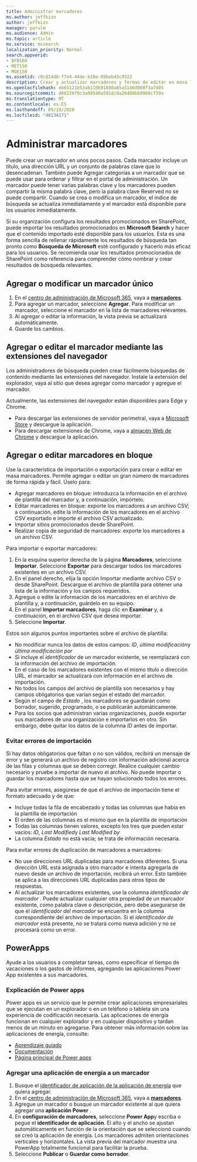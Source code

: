 ```yaml
---
title: Administrar marcadores
ms.author: jeffkizn
author: jeffkizn
manager: parulm
ms.audience: Admin
ms.topic: article
ms.service: mssearch
localization_priority: Normal
search.appverid:
- BFB160
- MET150
- MOE150
ms.assetid: c0c814d0-f7e4-444e-b18e-09beb45c9322
description: Crear y actualizar marcadores y formas de editar en masa los resultados de marcadores para Microsoft Search
ms.openlocfilehash: eb65121b53ab110b91880a65a5146d868f3a7405
ms.sourcegitcommit: d88226f9c3a99540a591dc0a26408bb9960cf39a
ms.translationtype: MT
ms.contentlocale: es-ES
ms.lasthandoff: 09/19/2020
ms.locfileid: "48134171"
---
```

# <a name="manage-bookmarks"></a>Administrar marcadores

Puede crear un marcador en unos pocos pasos. Cada marcador incluye un título, una dirección URL y un conjunto de palabras clave que lo desencadenan. También puede Agregar categorías a un marcador que se puede usar para ordenar y filtrar en el portal de administración. Un marcador puede tener varias palabras clave y los marcadores pueden compartir la misma palabra clave, pero la palabra clave Reserved no se puede compartir. Cuando se crea o modifica un marcador, el índice de búsqueda se actualiza inmediatamente y el marcador está disponible para los usuarios inmediatamente.

Si su organización configura los resultados promocionados en SharePoint, puede importar los resultados promocionados en **Microsoft Search** y hacer que el contenido importado esté disponible para los usuarios. Esta es una forma sencilla de rellenar rápidamente los resultados de búsqueda tan pronto como **Búsqueda de Microsoft** esté configurado y hacerlo más eficaz para los usuarios. Se recomienda usar los resultados promocionados de SharePoint como referencia para comprender cómo nombrar y crear resultados de búsqueda relevantes.

## <a name="add-or-edit-a-single-bookmark"></a>Agregar o modificar un marcador único

1. En el [centro de administración de Microsoft 365](https://admin.microsoft.com), vaya a [**marcadores**](https://admin.microsoft.com/Adminportal/Home#/MicrosoftSearch/bookmarks).
1. Para agregar un marcador, seleccione **Agregar**.
Para modificar un marcador, seleccione el marcador en la lista de marcadores relevantes.
1. Al agregar o editar la información, la vista previa se actualizará automáticamente.
1. Guarde los cambios.

## <a name="add-or-edit-bookmark-using-browser-extensions"></a>Agregar o editar el marcador mediante las extensiones del navegador

Los administradores de búsqueda pueden crear fácilmente búsquedas de contenido mediante las extensiones del navegador. Instale la extensión del explorador, vaya al sitio que desea agregar como marcador y agregue el marcador.

Actualmente, las extensiones del navegador están disponibles para Edge y Chrome.

- Para descargar las extensiones de servidor perimetral, vaya a [Microsoft Store](https://www.microsoft.com/p/microsoft-search-content-creator/9nrqdbcbwq55?activetab=pivot:overviewtab) y descargue la aplicación.
- Para descargar extensiones de Chrome, vaya a [almacén Web de Chrome](https://chrome.google.com/webstore/detail/microsoft-search-content/nocnablpaoeecfmfnjoheefkogmleipm) y descargue la aplicación.

## <a name="bulk-add-or-edit-bookmarks"></a>Agregar o editar marcadores en bloque

Use la característica de importación o exportación para crear o editar en masa marcadores. Permite agregar o editar un gran número de marcadores de forma rápida y fácil. Úselo para:

- Agregar marcadores en bloque: introduzca la información en el archivo de plantilla del marcador y, a continuación, impórtelo.
- Editar marcadores en bloque: exporte los marcadores a un archivo CSV; a continuación, edite la información de los marcadores en el archivo CSV exportado e importe el archivo CSV actualizado.
- Importar sitios promocionados desde SharePoint.
- Realizar copia de seguridad de marcadores: exporte los marcadores a un archivo CSV.

Para importar o exportar marcadores:

1. En la esquina superior derecha de la página **Marcadores**, seleccione **Importar**.
Seleccione **Exportar** para descargar todos los marcadores existentes en un archivo CSV.
1. En el panel derecho, elija la opción Importar mediante archivo CSV o desde SharePoint.
Descargue el archivo de plantilla para obtener una lista de la información y los campos requeridos.
1. Agregue o edite la información de los marcadores en el archivo de plantilla y, a continuación, guárdelo en su equipo.
1. En el panel **Importar marcadores**, haga clic en **Examinar** y, a continuación, en el archivo CSV que desea importar.
1. Seleccione **Importar**.

Estos son algunos puntos importantes sobre el archivo de plantilla:

- No modificar nunca los datos de estos campos: *ID*, *última modificación*y *última modificación por*
- Si incluye el *identificador* de un marcador existente, se reemplazará con la información del archivo de importación.
- En el caso de los marcadores existentes con el mismo título o dirección URL, el marcador se actualizará con información en el archivo de importación.
- No todos los campos del archivo de plantilla son necesarios y hay campos obligatorios que varían según el estado del marcador.
- Según el campo de *Estado* , los marcadores se guardarán como borrador, sugerido, programado, o se publicarán automáticamente.
- Para los socios que administran varias organizaciones, puede exportar sus marcadores de una organización e importarlos en otro. Sin embargo, debe quitar los datos de la columna *ID* antes de importar.

### <a name="prevent-import-errors"></a>Evitar errores de importación

Si hay datos obligatorios que faltan o no son válidos, recibirá un mensaje de error y se generará un archivo de registro con información adicional acerca de las filas y columnas que se deben corregir. Realice cualquier cambio necesario y pruebe a importar de nuevo el archivo. No puede importar o guardar los marcadores hasta que se hayan solucionado todos los errores.

Para evitar errores, asegúrese de que el archivo de importación tiene el formato adecuado y de que:

- Incluye todas la fila de encabezado y todas las columnas que había en la plantilla de importación
- El orden de las columnas es el mismo que en la plantilla de importación
- Todas las columnas tienen valores, excepto los tres que pueden estar vacíos: *ID*, *Last Modified*y *Last Modified by*
- La columna *Estado* no está vacía; se trata de información necesaria.

Para evitar errores de duplicación de marcadores a marcadores:

- No use direcciones URL duplicadas para marcadores diferentes. Si una dirección URL está asignada a otro marcador e intenta agregarla de nuevo desde un archivo de importación, recibirá un error. Esto también se aplica a las direcciones URL duplicadas para otros tipos de respuestas.
- Al actualizar los marcadores existentes, use la columna *identificador de marcador* . Puede actualizar cualquier otra propiedad de un marcador existente, como palabra clave o descripción, pero debe asegurarse de que el *identificador del marcador* se encuentra en la columna correspondiente del archivo de importación. Si el *identificador de marcador* está presente, no se tratará como nueva adición y no se procesará como un error.

## <a name="power-apps"></a>PowerApps

Ayude a los usuarios a completar tareas, como especificar el tiempo de vacaciones o los gastos de informes, agregando las aplicaciones Power App existentes a sus marcadores.

### <a name="power-apps-explained"></a>Explicación de Power apps

Power apps es un servicio que le permite crear aplicaciones empresariales que se ejecutan en un explorador o en un teléfono o tableta sin una experiencia de codificación necesaria. Las aplicaciones de energía funcionan en cualquier explorador y en cualquier dispositivo y tardan menos de un minuto en agregarse. Para obtener más información sobre las aplicaciones de energía, consulte:

- [Aprendizaje guiado](https://docs.microsoft.com/learn/browse/?terms=power%20apps)
- [Documentación](https://docs.microsoft.com/powerapps/maker/canvas-apps/get-sessionid)
- [Página principal de Power apps](https://make.preview.powerapps.com/environments/839eace6-59ab-4243-97ec-a5b8fcc104e4/home)

### <a name="add-a-power-app-to-a-bookmark"></a>Agregar una aplicación de energía a un marcador

1. Busque el [identificador de aplicación de la aplicación de energía](https://docs.microsoft.com/powerapps/maker/canvas-apps/get-sessionid#get-an-app-id) que quiera agregar.
1. En el [centro de administración de Microsoft 365](https://admin.microsoft.com), vaya a [**marcadores**](https://admin.microsoft.com/Adminportal/Home#/MicrosoftSearch/bookmarks).
1. Agregue un marcador o busque un marcador existente al que quiera agregar una **aplicación Power** .
1. En **configuración de marcadores**, seleccione **Power App**y escriba o pegue el **identificador de aplicación**.
    El alto y el ancho se ajustan automáticamente en función de la orientación que se seleccionó cuando se creó la aplicación de energía. Los marcadores admiten orientaciones verticales y horizontales. La vista previa del marcador muestra una PowerApp totalmente funcional para facilitar la prueba.
1. Seleccione **Publicar** o **Guardar como borrador**.
